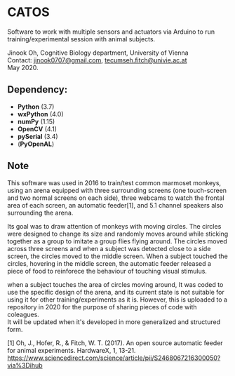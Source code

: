 # CATOS
 Software to work with multiple sensors and actuators via Arduino to run training/experimental session with animal subjects.

Jinook Oh, Cognitive Biology department, University of Vienna<br>
Contact: jinook0707@gmail.com, tecumseh.fitch@univie.ac.at<br>
May 2020.

## Dependency:
- **Python** (3.7)
- **wxPython** (4.0)
- **numPy** (1.15)
- **OpenCV** (4.1)
- **pySerial** (3.4)
- (**PyOpenAL**)

## Note
This software was used in 2016 to train/test common marmoset monkeys, <br>
using an arena equipped with three surrounding screens (one touch-screen and two normal screens on each side), three webcams to watch the frontal area of each screen, an automatic feeder[1], and 5.1 channel speakers also surrounding the arena.<br>

Its goal was to draw attention of monkeys with moving circles. The circles were designed to change its size and randomly moves around while sticking together as a group to imitate a group flies flying around. The circles moved across three screens and when a subject was detected close to a side screen, the circles moved to the middle screen. When a subject touched the circles, hovering in the middle screen, the automatic feeder released a piece of food to reinforece the behaviour of touching visual stimulus.<br>

when a subject touches the area of circles moving around, 
It was coded to use the specific design of the arena, and its current state is not suitable for using it for other training/experiments as it is.
However, this is uploaded to a repository in 2020 for the purpose of sharing pieces of code with coleagues.<br>
It will be updated when it's developed in more generalized and structured form.<br>

[1] Oh, J., Hofer, R., & Fitch, W. T. (2017). An open source automatic feeder for animal experiments. HardwareX, 1, 13-21.
https://www.sciencedirect.com/science/article/pii/S2468067216300050?via%3Dihub
